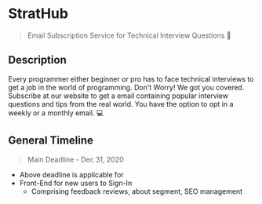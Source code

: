 # StratHub
>Email Subscription Service for Technical Interview Questions :book:  
## Description
Every programmer either beginner or pro has to face technical interviews to get a job in the world of programming. Don't Worry! We got you covered.
Subscribe at our website to get a email containing popular interview questions and tips from the real world.
You have the option to opt in a weekly or a monthly email. :computer:  
## General Timeline
> Main Deadline - Dec 31, 2020
- Above deadline is applicable for
 - Front-End for new users to Sign-In
   - Comprising feedback reviews, about segment, SEO management
